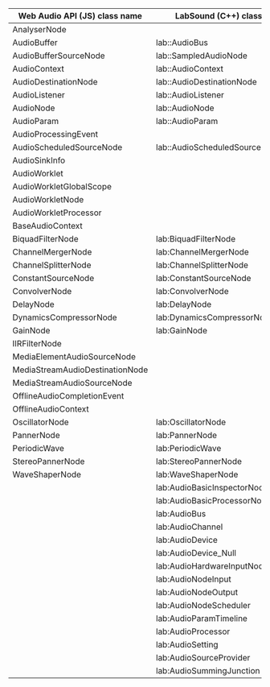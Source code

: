  

 | Web Audio API (JS) class name   | LabSound (C++) class                 |
 | ------------------------------- | ------------------------------------ |
 | AnalyserNode                    |                                      |
 | AudioBuffer                     | lab::AudioBus                        |
 | AudioBufferSourceNode           | lab::SampledAudioNode                |
 | AudioContext                    | lab::AudioContext                    |
 | AudioDestinationNode            | lab::AudioDestinationNode            |
 | AudioListener                   | lab::AudioListener                   |
 | AudioNode                       | lab::AudioNode                       |
 | AudioParam                      | lab::AudioParam                      |
 | AudioProcessingEvent            |                                      |
 | AudioScheduledSourceNode        | lab::AudioScheduledSourceNode        |
 | AudioSinkInfo                   |                                      |
 | AudioWorklet                    |                                      |
 | AudioWorkletGlobalScope         |                                      |
 | AudioWorkletNode                |                                      |
 | AudioWorkletProcessor           |                                      |
 | BaseAudioContext                |                                      |
 | BiquadFilterNode                | lab:BiquadFilterNode                 |
 | ChannelMergerNode               | lab:ChannelMergerNode                |
 | ChannelSplitterNode             | lab:ChannelSplitterNode              |
 | ConstantSourceNode              | lab:ConstantSourceNode               |
 | ConvolverNode                   | lab:ConvolverNode                    |
 | DelayNode                       | lab:DelayNode                        |
 | DynamicsCompressorNode          | lab:DynamicsCompressorNode           |
 | GainNode                        | lab:GainNode                         |
 | IIRFilterNode                   |                                      |
 | MediaElementAudioSourceNode     |                                      |
 | MediaStreamAudioDestinationNode |                                      |
 | MediaStreamAudioSourceNode      |                                      |
 | OfflineAudioCompletionEvent     |                                      |
 | OfflineAudioContext             |                                      |
 | OscillatorNode                  | lab:OscillatorNode                   |
 | PannerNode                      | lab:PannerNode                       |
 | PeriodicWave                    | lab:PeriodicWave                     |
 | StereoPannerNode                | lab:StereoPannerNode                 |
 | WaveShaperNode                  | lab:WaveShaperNode                   |
 |                                 | lab:AudioBasicInspectorNode          |
 |                                 | lab:AudioBasicProcessorNode          |
 |                                 | lab:AudioBus                         |
 |                                 | lab:AudioChannel                     |
 |                                 | lab:AudioDevice                      |
 |                                 | lab:AudioDevice_Null                 |
 |                                 | lab:AudioHardwareInputNode           |
 |                                 | lab:AudioNodeInput                   |
 |                                 | lab:AudioNodeOutput                  |
 |                                 | lab:AudioNodeScheduler               |
 |                                 | lab:AudioParamTimeline               |
 |                                 | lab:AudioProcessor                   |
 |                                 | lab:AudioSetting                     |
 |                                 | lab:AudioSourceProvider              |
 |                                 | lab:AudioSummingJunction             |
